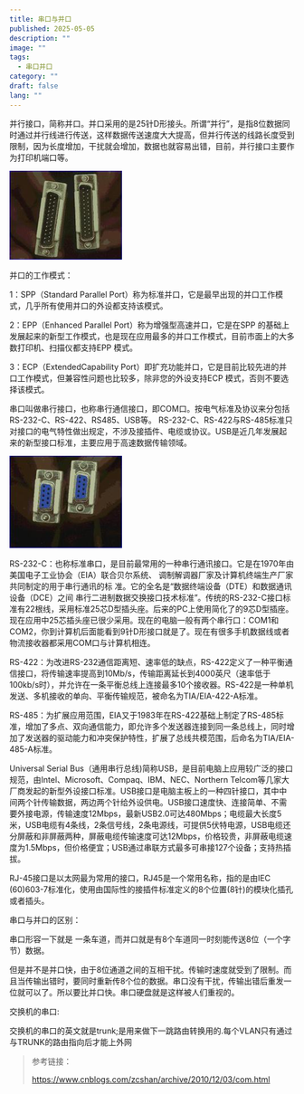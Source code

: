 ```yaml
---
title: 串口与并口
published: 2025-05-05
description: ""
image: ""
tags:
  - 串口并口
category: ""
draft: false
lang: ""
---
```


并行接口，简称并口。并口采用的是25针D形接头。所谓“并行”，是指8位数据同时通过并行线进行传送，这样数据传送速度大大提高，但并行传送的线路长度受到限制，因为长度增加，干扰就会增加，数据也就容易出错，目前，并行接口主要作为打印机端口等。

![](../assets/接口/串口与并口/串口与并口-20251006214803622.jpg)

并口的工作模式：  

1：SPP（Standard Parallel Port）称为标准并口，它是最早出现的并口工作模式，几乎所有使用并口的外设都支持该模式。  

2：EPP（Enhanced Parallel Port）称为增强型高速并口，它是在SPP 的基础上发展起来的新型工作模式，也是现在应用最多的并口工作模式，目前市面上的大多数打印机、扫描仪都支持EPP 模式。  

3：ECP（ExtendedCapability Port）即扩充功能并口，它是目前比较先进的并口工作模式，但兼容性问题也比较多，除非您的外设支持ECP 模式，否则不要选择该模式。

串口叫做串行接口，也称串行通信接口，即COM口。按电气标准及协议来分包括RS-232-C、RS-422、RS485、USB等。 RS-232-C、RS-422与RS-485标准只对接口的电气特性做出规定，不涉及接插件、电缆或协议。USB是近几年发展起来的新型接口标准，主要应用于高速数据传输领域。

![](../assets/接口/串口与并口/串口与并口-20251006214803668.jpg)

RS-232-C：也称标准串口，是目前最常用的一种串行通讯接口。它是在1970年由美国电子工业协会（EIA）联合贝尔系统、 调制解调器厂家及计算机终端生产厂家共同制定的用于串行通讯的标 准。它的全名是“数据终端设备（DTE）和数据通讯设备（DCE）之间 串行二进制数据交换接口技术标准”。传统的RS-232-C接口标准有22根线，采用标准25芯D型插头座。后来的PC上使用简化了的9芯D型插座。现在应用中25芯插头座已很少采用。现在的电脑一般有两个串行口：COM1和COM2，你到计算机后面能看到9针D形接口就是了。现在有很多手机数据线或者物流接收器都采用COM口与计算机相连。

RS-422：为改进RS-232通信距离短、速率低的缺点，RS-422定义了一种平衡通信接口，将传输速率提高到10Mb/s，传输距离延长到4000英尺（速率低于100kb/s时），并允许在一条平衡总线上连接最多10个接收器。RS-422是一种单机发送、多机接收的单向、平衡传输规范，被命名为TIA/EIA-422-A标准。

RS-485：为扩展应用范围，EIA又于1983年在RS-422基础上制定了RS-485标准，增加了多点、双向通信能力，即允许多个发送器连接到同一条总线上，同时增加了发送器的驱动能力和冲突保护特性，扩展了总线共模范围，后命名为TIA/EIA-485-A标准。

Universal Serial Bus（通用串行总线)简称USB，是目前电脑上应用较广泛的接口规范，由Intel、Microsoft、Compaq、IBM、NEC、Northern Telcom等几家大厂商发起的新型外设接口标准。USB接口是电脑主板上的一种四针接口，其中中间两个针传输数据，两边两个针给外设供电。USB接口速度快、连接简单、不需要外接电源，传输速度12Mbps，最新USB2.0可达480Mbps；电缆最大长度5米，USB电缆有4条线，2条信号线，2条电源线，可提供5伏特电源，USB电缆还分屏蔽和非屏蔽两种，屏蔽电缆传输速度可达12Mbps，价格较贵，非屏蔽电缆速度为1.5Mbps，但价格便宜；USB通过串联方式最多可串接127个设备；支持热插拔。

RJ-45接口是以太网最为常用的接口，RJ45是一个常用名称，指的是由IEC (60)603-7标准化，使用由国际性的接插件标准定义的8个位置(8针)的模块化插孔或者插头。

串口与并口的区别：

串口形容一下就是 一条车道，而并口就是有8个车道同一时刻能传送8位（一个字节）数据。

但是并不是并口快，由于8位通道之间的互相干扰。传输时速度就受到了限制。而且当传输出错时，要同时重新传8个位的数据。串口没有干扰，传输出错后重发一位就可以了。所以要比并口快。串口硬盘就是这样被人们重视的。

交换机的串口:

交换机的串口的英文就是trunk;是用来做下一跳路由转换用的.每个VLAN只有通过与TRUNK的路由指向后才能上外网


> 参考链接：
> 
>https://www.cnblogs.com/zcshan/archive/2010/12/03/com.html